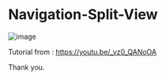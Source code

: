 # Navigation-Split-View

![image](https://user-images.githubusercontent.com/3993516/125258161-445bdc80-e328-11eb-9336-3211b10efb0f.png)

Tutorial from : https://youtu.be/_vz0_QANoOA

Thank you.
